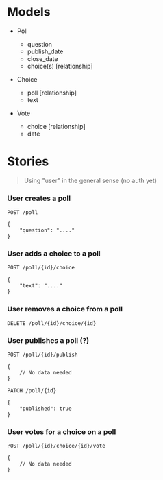 # Models

 - Poll
   - question
   - publish_date
   - close_date
   - choice(s) [relationship]

 - Choice
   - poll [relationship]
   - text

 - Vote
   - choice [relationship]
   - date

# Stories
> Using "user" in the general sense (no auth yet)

### User creates a poll

```
POST /poll

{
    "question": "...."
}
```

### User adds a choice to a poll

```
POST /poll/{id}/choice

{
    "text": "...."
}
```

### User removes a choice from a poll

```
DELETE /poll/{id}/choice/{id}
```

### User publishes a poll (?)

```
POST /poll/{id}/publish

{
    // No data needed
}
```

```
PATCH /poll/{id}

{
    "published": true
}
```

### User votes for a choice on a poll

```
POST /poll/{id}/choice/{id}/vote

{
    // No data needed
}
```
